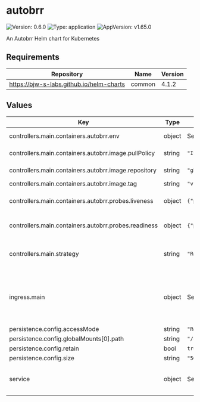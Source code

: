# autobrr

![Version: 0.6.0](https://img.shields.io/badge/Version-0.6.0-informational?style=flat-square) ![Type: application](https://img.shields.io/badge/Type-application-informational?style=flat-square) ![AppVersion: v1.65.0](https://img.shields.io/badge/AppVersion-v1.65.0-informational?style=flat-square)

An Autobrr Helm chart for Kubernetes

## Requirements

| Repository | Name | Version |
|------------|------|---------|
| https://bjw-s-labs.github.io/helm-charts | common | 4.1.2 |

## Values

| Key | Type | Default | Description |
|-----|------|---------|-------------|
| controllers.main.containers.autobrr.env | object | See [values.yaml](./values.yaml) | environment variables. |
| controllers.main.containers.autobrr.image.pullPolicy | string | `"IfNotPresent"` | image pull policy |
| controllers.main.containers.autobrr.image.repository | string | `"ghcr.io/autobrr/autobrr"` | image repository |
| controllers.main.containers.autobrr.image.tag | string | `"v1.65.0"` | image tag |
| controllers.main.containers.autobrr.probes.liveness | object | `{"path":"/api/healthz/liveness","type":"HTTP"}` | Configures liveness probe |
| controllers.main.containers.autobrr.probes.readiness | object | `{"path":"/api/healthz/readiness","type":"HTTP"}` | Configures readiness probe |
| controllers.main.strategy | string | `"RollingUpdate"` | Set the controller upgrade strategy |
| ingress.main | object | See [values.yaml](./values.yaml) | Enable and configure ingress settings for the chart under this key. |
| persistence.config.accessMode | string | `"ReadWriteOnce"` |  |
| persistence.config.globalMounts[0].path | string | `"/config"` |  |
| persistence.config.retain | bool | `true` |  |
| persistence.config.size | string | `"500Mi"` |  |
| service | object | See [values.yaml](./values.yaml) | Configures service settings for the chart. |

